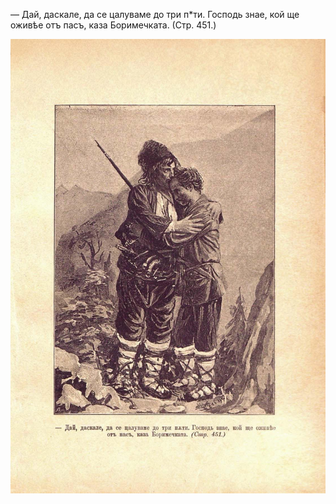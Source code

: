 ﻿— Дай, даскале, да се цалуваме до три п*ти. Господь знае, кой ще оживѣе отъ пасъ, каза Боримечката. (Стр. 451.)

![original](../images/502.jpg)

